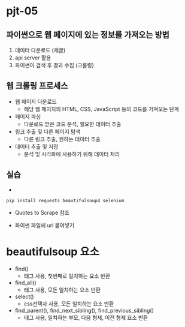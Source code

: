 # pjt-05

## 파이썬으로 웹 페이지에 있는 정보를 가져오는 방법
1. 데이터 다운로드 (캐글)
2. api server 활용
3. 파이썬이 검색 후 결과 수집 (크롤링)

## 웹 크롤링 프로세스
- 웹 페이지 다운로드
    - 해당 웹 페이지의 HTML, CSS, JavaScript 등의 코드를 가져오는 단계
- 페이지 파싱
    - 다운로드 받은 코드 분석, 필요한 데이터 추출
- 링크 추출 및 다른 페이지 탐색
    - 다른 링크 추출, 원하는 데이터 추출
- 데이터 추출 및 저장
    - 분석 및 시각화에 사용하기 위해 데이터 처리

## 실습 
- 
```shell
pip install requests beautifulsoup4 selenium 
```

- Quotes to Scrape 참조

- 파이썬 파일에 url 붙여넣기

# beautifulsoup 요소
- find()
    - 태그 사용, 첫번째로 일치하는 요소 반환
- find_all()
    - 태그 사용, 모든 일치하는 요소 반환
- select()
    - css선택자 사용, 모든 일치하는 요소 반환
- find_parent(), find_next_sibling(), find_previous_sibling()
    - 태그 사용, 일치하는 부모, 다음 형제, 이전 형제 요소 반환 


